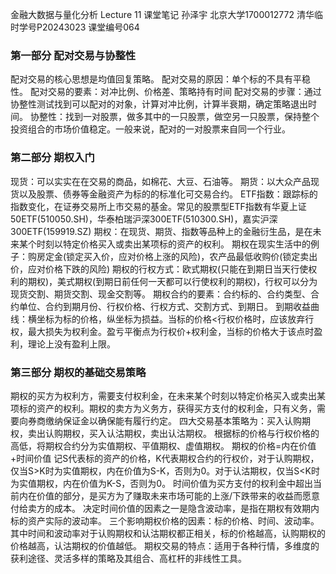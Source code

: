 金融大数据与量化分析 Lecture 11
课堂笔记
孙泽宇 北京大学1700012772 清华临时学号P20243023 课堂编号064

### 第一部分 配对交易与协整性
配对交易的核心思想是均值回复策略。
配对交易的原因：单个标的不具有平稳性。
配对交易的要素：对冲比例、价格差、策略持有时间
配对交易的步骤：通过协整性测试找到可以配对的对象，计算对冲比例，计算半衰期，确定策略退出时间。
协整性：找到一对股票，做多其中的一只股票，做空另一只股票，保持整个投资组合的市场价值稳定。一般来说，配对的一对股票来自同一个行业。

### 第二部分 期权入门
现货：可以实实在在交易的商品，如棉花、大豆、石油等。
期货：以大众产品现货以及股票、债券等金融资产为标的的标准化可交易合约。
ETF指数：跟踪标的指数变化，在证券交易所上市交易的基金。常见的股票型ETF指数有华夏上证50ETF(510050.SH)，华泰柏瑞沪深300ETF(510300.SH)，嘉实沪深300ETF(159919.SZ)
期权：在现货、期货、指数等品种上的金融衍生品，是在未来某个时刻以特定价格买入或卖出某项标的资产的权利。
期权在现实生活中的例子：购房定金(锁定买入价，应对价格上涨的风险)，农产品最低收购价(锁定卖出价，应对价格下跌的风险)
期权的行权方式：欧式期权(只能在到期日当天行使权利的期权)，美式期权(到期日前任何一天都可以行使权利的期权)，行权可以分为现货交割、期货交割、现金交割等。
期权合约的要素：合约标的、合约类型、合约单位、合约到期月份、行权价格、行权方式、交割方式、到期日。
到期收益曲线：横坐标为标的价格，纵坐标为损益。当标的价格<行权价格时，应该放弃行权，最大损失为权利金。盈亏平衡点为行权价+权利金，当标的价格大于该点时盈利，理论上没有盈利上限。

### 第三部分 期权的基础交易策略
期权的买方为权利方，需要支付权利金，在未来某个时刻以特定价格买入或卖出某项标的资产的权利。期权的卖方为义务方，获得买方支付的权利金，只有义务，需要向券商缴纳保证金以确保能有履行约定。
四大交易基本策略为：买入认购期权，卖出认购期权，买入认沽期权，卖出认沽期权。
根据标的价格与行权价格的高低，将期权合约分为实值期权、平值期权、虚值期权。
期权的价格=内在价值+时间价值
记S代表标的资产的价格，K代表期权合约的行权价，对于认购期权，仅当S>K时为实值期权，内在价值为S-K，否则为0。对于认沽期权，仅当S<K时为实值期权，内在价值为K-S，否则为0。
时间价值为买方支付的权利金中超出当前内在价值的部分，是买方为了赚取未来市场可能的上涨/下跌带来的收益而愿意付给卖方的成本。
决定时间价值的因素之一是隐含波动率，是指在期权有效期内标的资产实际的波动率。
三个影响期权价格的因素：标的价格、时间、波动率。其中时间和波动率对于认购期权和认沽期权都正相关，标的价格越高，认购期权的价格越高，认沽期权的价值越低。
期权交易的特点：适用于各种行情，多维度的获利途径、灵活多样的策略及其组合、高杠杆的非线性工具。